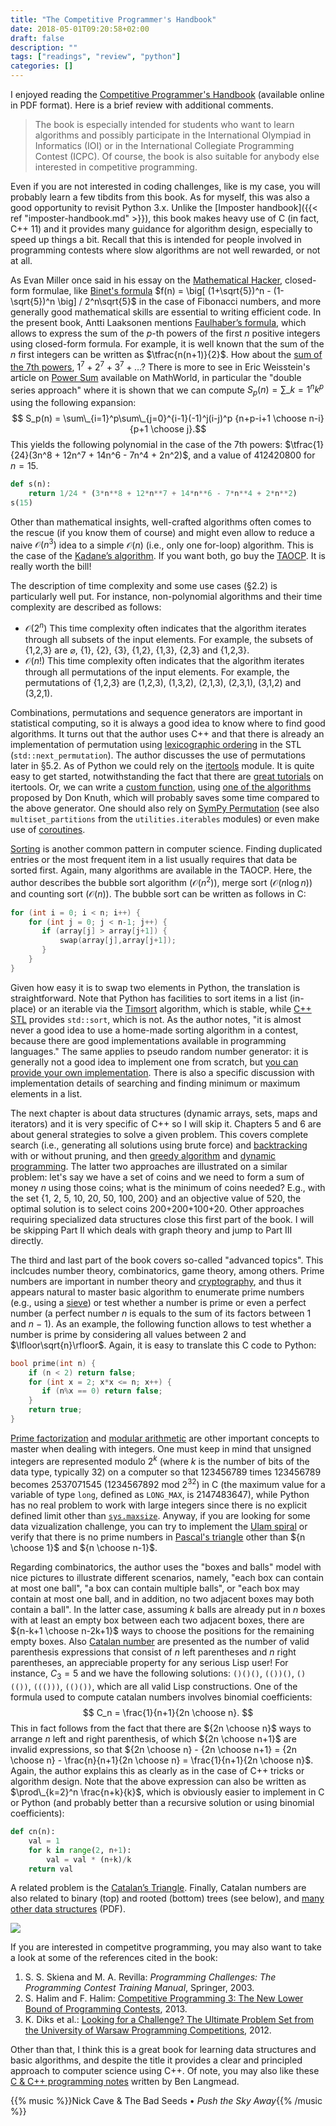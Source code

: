 ```yaml
---
title: "The Competitive Programmer's Handbook"
date: 2018-05-01T09:20:58+02:00
draft: false
description: ""
tags: ["readings", "review", "python"]
categories: []
---
```


I enjoyed reading the [Competitive Programmer's Handbook](https://cses.fi/book.html) (available online in PDF format). Here is a brief review with additional comments. 

<!--more-->

> The book is especially intended for students who want to learn algorithms and possibly participate in the International Olympiad in Informatics (IOI) or in the International Collegiate Programming Contest (ICPC). Of course, the book is also suitable for anybody else interested in competitive programming.

Even if you are not interested in coding challenges, like is my case, you will probably learn a few tibdits from this book. As for myself, this was also a good opportunity to revisit Python 3.x. Unlike the [Imposter handbook]({{< ref "imposter-handbook.md" >}}), this book makes heavy use of C (in fact, C++ 11) and it provides many guidance for algorithm design, especially to speed up things a bit. Recall that this is intended for people involved in programming contests where slow algorithms are not well rewarded, or not at all.

As Evan Miller once said in his essay on the [Mathematical Hacker](http://www.evanmiller.org/mathematical-hacker.html), closed-form formulae, like [Binet's formula](http://mathworld.wolfram.com/BinetsFibonacciNumberFormula.html) $f(n) = \big[ (1+\sqrt{5})^n - (1-\sqrt{5})^n \big] / 2^n\sqrt{5}$ in the case of Fibonacci numbers, and more generally good mathematical skills are essential to writing efficient code. In the present book, Antti Laaksonen mentions [Faulhaber’s formula](https://en.wikipedia.org/wiki/Faulhaber%27s_formula), which allows to express the sum of the $p$-th powers of the first $n$ positive integers using closed-form formula. For example, it is well known that the sum of the $n$ first integers can be written as $\tfrac{n(n+1)}{2}$. How about the [sum of the 7th powers](https://oeis.org/A000541), $1^7 + 2^7 + 3^7 + \dots$? There is more to see in Eric Weisstein's article on [Power Sum](http://mathworld.wolfram.com/PowerSum.html) available on MathWorld, in particular the "double series approach" where it is shown that we can compute $S_p(n) = \sum\_{k=1}^n k^p$ using the following expansion: 
$$ S_p(n) = \sum\_{i=1}^p\sum\_{j=0}^{i-1}(-1)^j(i-j)^p {n+p-i+1 \choose n-i} {p+1 \choose j}.$$
This yields the following polynomial in the case of the 7th powers: $\tfrac{1}{24}(3n^8 + 12n^7 + 14n^6 - 7n^4 + 2n^2)$, and a value of 412420800 for $n=15$.

```python
def s(n):
    return 1/24 * (3*n**8 + 12*n**7 + 14*n**6 - 7*n**4 + 2*n**2)
s(15)
```

Other than mathematical insights, well-crafted algorithms often comes to the rescue (if you know them of course) and might even allow to reduce a naive $\mathcal O(n^3)$ idea to a simple $\mathcal O(n)$ (i.e., only one for-loop) algorithm. This is the case of the [Kadane’s algorithm](https://en.wikipedia.org/wiki/Maximum_subarray_problem). If you want both, go buy the [TAOCP](https://www-cs-faculty.stanford.edu/~knuth/taocp.html). It is really worth the bill!

The description of time complexity and some use cases (§2.2) is particularly well put. For instance, non-polynomial algorithms and their time complexity are described as follows:

- $\mathcal O(2^n)$ This time complexity often indicates that the algorithm iterates through all subsets of the input elements. For example, the subsets of {1,2,3} are $\varnothing$, {1}, {2}, {3}, {1,2}, {1,3}, {2,3} and {1,2,3}.
- $\mathcal O(n!)$ This time complexity often indicates that the algorithm iterates through all permutations of the input elements. For example, the permutations of {1,2,3} are (1,2,3), (1,3,2), (2,1,3), (2,3,1), (3,1,2) and (3,2,1).

Combinations, permutations and sequence generators are important in statistical computing, so it is always a good idea to know where to find good algorithms. It turns out that the author uses C++ and that there is already an implementation of permutation using [lexicographic ordering](https://en.wikipedia.org/wiki/Permutation#Algorithms_to_generate_permutations) in the STL (`std::next_permutation`). The author discusses the use of permutations later in §5.2. As of Python we could rely on the [itertools](https://docs.python.org/3.6/library/itertools.html) module. It is quite easy to get started, notwithstanding the fact that there are [great tutorials](https://pymotw.com/3/itertools/index.html) on itertools. Or, we can write a [custom function](https://stackoverflow.com/a/30428753), using [one of the algorithms](http://www.kcats.org/csci/464/doc/knuth/fascicles/fasc2b.pdf) proposed by Don Knuth, which will probably saves some time compared to the above generator. One should also rely on [SymPy Permutation](http://docs.sympy.org/latest/modules/combinatorics/permutations.html) (see also `multiset_partitions` from the `utilities.iterables` modules) or even make use of [coroutines](https://sahandsaba.com/generating-permutations-with-coroutines.html).

[Sorting](https://www.toptal.com/developers/sorting-algorithms) is another common pattern in computer science. Finding duplicated entries or the most frequent item in a list usually requires that data be sorted first. Again, many algorithms are available in the TAOCP. Here, the author describes the bubble sort algorithm ($\mathcal O(n^2)$), merge sort ($\mathcal O(n\log n)$) and counting sort ($\mathcal O(n)$).
The bubble sort can be written as follows in C:

```c
for (int i = 0; i < n; i++) {
    for (int j = 0; j < n-1; j++) {
       if (array[j] > array[j+1]) {
           swap(array[j],array[j+1]);
       } 
    }
}
```

Given how easy it is to swap two elements in Python, the translation is straightforward. Note that Python has facilities to sort items in a list (in-place) or an iterable via the [Timsort](https://en.wikipedia.org/wiki/Timsort) algorithm, which is stable, while [C++ STL](https://en.wikipedia.org/wiki/Sort_(C%2B%2B)) provides `std::sort`, which is not. As the author notes, "it is almost never a good idea to use a home-made sorting algorithm in a contest, because there are good implementations available in programming languages." The same applies to pseudo random number generator: it is generally not a good idea to implement one from scratch, but [you can provide your own implementation](https://stackoverflow.com/a/7421661). There is also a specific discussion with implementation details of searching and finding minimum or maximum elements in a list.

The next chapter is about data structures (dynamic arrays, sets, maps and iterators) and it is very specific of C++ so I will skip it. Chapters 5 and 6 are about general strategies to solve a given problem. This covers complete search (i.e., generating all solutions using brute force) and [backtracking](https://en.wikipedia.org/wiki/Backtracking) with or without pruning, and then [greedy algorithm](https://en.wikipedia.org/wiki/Greedy_algorithm) and [dynamic programming](https://en.wikipedia.org/wiki/Dynamic_programming). The latter two approaches are illustrated on a similar problem: let's say we have a set of coins and we need to form a sum of money $n$ using those coins; what is the minimum of coins needed? E.g., with the set {1, 2, 5, 10, 20, 50, 100, 200} and an objective value of 520, the optimal solution is to select coins 200+200+100+20. Other approaches requiring specialized data structures close this first part of the book. I will be skipping Part II which deals with graph theory and jump to Part III directly.

The third and last part of the book covers so-called "advanced topics". This inclcudes number theory, combinatorics, game theory, among others. Prime numbers are important in number theory and [cryptography](http://cryptofundamentals.com), and thus it appears natural to master basic algorithm to enumerate prime numbers (e.g., using a [sieve](https://en.wikipedia.org/wiki/Sieve_of_Eratosthenes)) or test whether a number is prime or even a perfect number (a perfect number $n$ is equals to the sum of its factors between 1 and $n$ − 1). As an example, the following function allows to test whether a number is prime by considering all values between 2 and $\lfloor\sqrt{n}\rfloor$. Again, it is easy to translate this C code to Python:

```c
bool prime(int n) {
    if (n < 2) return false;
    for (int x = 2; x*x <= n; x++) {
       if (n%x == 0) return false;
    }
    return true;
}
```

[Prime factorization](http://mathworld.wolfram.com/PrimeFactorizationAlgorithms.html) and [modular arithmetic](https://en.wikipedia.org/wiki/Modular_arithmetic) are other important concepts to master when dealing with integers. One must keep in mind that unsigned integers are represented modulo $2^k$ (where $k$ is the number of bits of the data type, typically 32) on a computer so that 123456789 times 123456789 becomes 2537071545 (1234567892 mod 2<sup>32</sup>) in C (the maximum value for a variable of type `long`, defined as `LONG_MAX`, is 2147483647), while Python has no real problem to work with large integers since there is no explicit defined limit other than [`sys.maxsize`](https://docs.python.org/3/library/sys.html#sys.maxsize). Anyway, if you are looking for some data vizualization challenge, you can try to implement the [Ulam spiral](https://www.youtube.com/watch?v=iFuR97YcSLM) or verify that there is no prime numbers in [Pascal's triangle](https://mathoverflow.net/q/9181) other than ${n \choose 1}$ and ${n \choose n-1}$. 

Regarding combinatorics, the author uses the "boxes and balls" model with nice pictures to illustrate different scenarios, namely, "each box can contain at most one ball", "a box can contain multiple balls", or "each box may contain at most one ball, and in addition, no two adjacent boxes may both contain a ball". In the latter case, assuming $k$ balls are already put in $n$ boxes with at least an empty box between each two adjacent boxes, there are ${n-k+1 \choose n-2k+1}$ ways to choose the positions for the remaining empty boxes. Also [Catalan number](https://en.wikipedia.org/wiki/Catalan_number) are presented as the number of valid parenthesis expressions that consist of $n$ left parentheses and $n$ right parentheses, an appreciable property for any serious Lisp user! For instance, $C_3 = 5$ and we have the following solutions: `()()()`, `(())()`, `()(())`, `((()))`, `(()())`, which are all valid Lisp constructions. One of the formula used to compute catalan numbers involves binomial coefficients:
$$ C_n = \frac{1}{n+1}{2n \choose n}. $$
This in fact follows from the fact that there are ${2n \choose n}$ ways to arrange $n$ left and right parenthesis, of which ${2n \choose n+1}$ are invalid expressions, so that ${2n \choose n} - {2n \choose n+1} = {2n \choose n} - \frac{n}{n+1}{2n \choose n} = \frac{1}{n+1}{2n \choose n}$. Again, the author explains this as clearly as in the case of C++ tricks or algorithm design. Note that the above expression can also be written as $\prod\_{k=2}^n \frac{n+k}{k}$, which is obviously easier to implement in C or Python (and probably better than a recursive solution or using binomial coefficients):

```python
def cn(n):
    val = 1
    for k in range(2, n+1):
        val = val * (n+k)/k
    return val
```

A related problem is the [Catalan’s Triangle](https://kaygun.tumblr.com/post/169499813519/catalans-triangle). Finally, Catalan numbers are also related to binary (top) and rooted (bottom) trees (see below), and [many other data structures](http://www.geometer.org/mathcircles/catalan.pdf) (PDF).

![](/img/2018-05-02-10-10-11.png)

If you are interested in competitve programming, you may also want to take a look at some of the references cited in the book:

1. S. S. Skiena and M. A. Revilla: *Programming Challenges: The Programming Contest Training Manual*, Springer, 2003.
2. S. Halim and F. Halim: [Competitive Programming 3: The New Lower Bound of Programming Contests](https://cpbook.net), 2013.
3. K. Diks et al.: [Looking for a Challenge? The Ultimate Problem Set from the University of Warsaw Programming Competitions](http://www.lookingforachallengethebook.com), 2012.

Other than that, I think this is a great book for learning data structures and basic algorithms, and despite the title it provides a clear and principled approach to computer science using C++. Of note, you may also like these [C & C++ programming notes](https://github.com/BenLangmead/c-cpp-notes) written by Ben Langmead.

{{% music %}}Nick Cave & The Bad Seeds • *Push the Sky Away*{{% /music %}}
